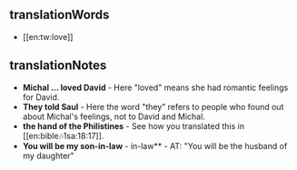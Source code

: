 ## translationWords

* [[en:tw:love]]

## translationNotes

* **Michal ... loved David** - Here "loved" means she had romantic feelings for David.
* **They told Saul** - Here the word "they" refers to people who found out about Michal's feelings, not to David and Michal.
* **the hand of the Philistines** - See how you translated this in [[en:bible:notes:1sa:18:17]].
* **You will be my son-in-law** - in-law** - AT: "You will be the husband of my daughter"
